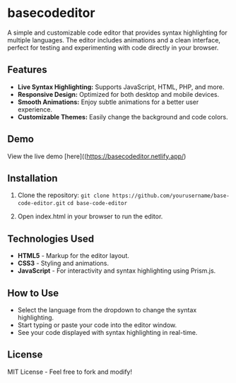 # basecodeditor
A simple and customizable code editor that provides syntax highlighting for multiple languages. The editor includes animations and a clean interface, perfect for testing and experimenting with code directly in your browser.

## Features

- **Live Syntax Highlighting:** Supports JavaScript, HTML, PHP, and more.
- **Responsive Design:** Optimized for both desktop and mobile devices.
- **Smooth Animations:** Enjoy subtle animations for a better user experience.
- **Customizable Themes:** Easily change the background and code colors.

## Demo
View the live demo [here]((https://basecodeditor.netlify.app/)

## Installation
1. Clone the repository:
`git clone https://github.com/yourusername/base-code-editor.git`
`cd base-code-editor`

2. Open index.html in your browser to run the editor.

## Technologies Used
- **HTML5** - Markup for the editor layout.
- **CSS3** - Styling and animations.
- **JavaScript** - For interactivity and syntax highlighting using Prism.js.

## How to Use
- Select the language from the dropdown to change the syntax highlighting.
- Start typing or paste your code into the editor window.
 - See your code displayed with syntax highlighting in real-time.

## License
MIT License - Feel free to fork and modify!
